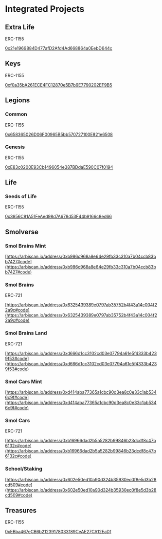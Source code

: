 # Integrated Projects

## Extra Life

ERC-1155

[0x21e1969884D477afD2Afd4Ad668864a0EebD644c](https://arbiscan.io/token/0x21e1969884D477afD2Afd4Ad668864a0EebD644c)

## Keys

ERC-1155

[0xf0a35bA261ECE4FC12870e5B7b9E7790202EF9B5](https://arbiscan.io/token/0xf0a35bA261ECE4FC12870e5B7b9E7790202EF9B5)



## Legions

### Common

ERC-1155

[0x658365026D06F00965B5bb570727100E821e6508](https://arbiscan.io/token/0x658365026D06F00965B5bb570727100E821e6508)

### Genesis

ERC-1155

[0xE83c0200E93Cb1496054e387BDdaE590C07f0194](https://arbiscan.io/token/0xE83c0200E93Cb1496054e387BDdaE590C07f0194)

## Life

### Seeds of Life

ERC-1155

[0x3956C81A51FeAed98d7A678d53F44b9166c8ed66](https://arbiscan.io/token/0x3956C81A51FeAed98d7A678d53F44b9166c8ed66)

## Smolverse

### Smol Brains Mint

[https://arbiscan.io/address/0xb986c968a8e64e29fb33c310a7b04ccb83bb7427#code](https://arbiscan.io/address/0xb986c968a8e64e29fb33c310a7b04ccb83bb7427#code)

### Smol Brains

ERC-721

[https://arbiscan.io/address/0x6325439389e0797ab35752b4f43a14c004f22a9c#code](https://arbiscan.io/address/0x6325439389e0797ab35752b4f43a14c004f22a9c#code)

### Smol Brains Land

ERC-721

[https://arbiscan.io/address/0xd666d1cc3102cd03e07794a61e5f4333b4239f53#code](https://arbiscan.io/address/0xd666d1cc3102cd03e07794a61e5f4333b4239f53#code)

### Smol Cars Mint

[https://arbiscan.io/address/0xd414aba77365a1cbc90d3ea8c0e33c1ab5346c9f#code](https://arbiscan.io/address/0xd414aba77365a1cbc90d3ea8c0e33c1ab5346c9f#code)

### Smol Cars

ERC-721

[https://arbiscan.io/address/0xb16966dad2b5a5282b99846b23dcdf8c47b6132c#code](https://arbiscan.io/address/0xb16966dad2b5a5282b99846b23dcdf8c47b6132c#code)

### School/Staking

[https://arbiscan.io/address/0x602e50ed10a90d324b35930ec0f8e5d3b28cd509#code](https://arbiscan.io/address/0x602e50ed10a90d324b35930ec0f8e5d3b28cd509#code)

## Treasures

ERC-1155

[0xEBba467eCB6b21239178033189CeAE27CA12EaDf](https://arbiscan.io/token/0xEBba467eCB6b21239178033189CeAE27CA12EaDf)

